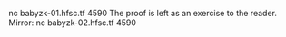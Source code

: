 nc babyzk-01.hfsc.tf 4590
The proof is left as an exercise to the reader. Mirror: nc babyzk-02.hfsc.tf 4590
